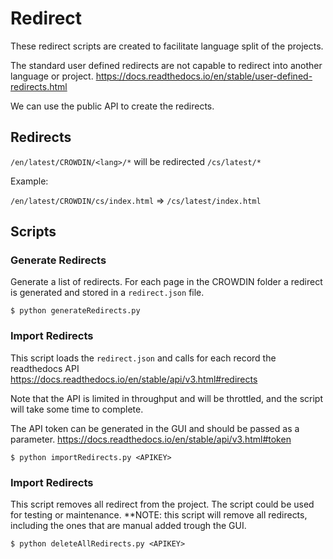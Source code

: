 # Redirect 
These redirect scripts are created to facilitate language split of the projects.

The standard user defined redirects are not capable to redirect into another language or project.
https://docs.readthedocs.io/en/stable/user-defined-redirects.html

We can use the public API to create the redirects.

## Redirects

`/en/latest/CROWDIN/<lang>/*` will be redirected `/cs/latest/*`

Example:

`/en/latest/CROWDIN/cs/index.html` => `/cs/latest/index.html`

## Scripts

### Generate Redirects

Generate a list of redirects. For each page in the CROWDIN folder a redirect is generated and stored in a `redirect.json` file.

``` console
$ python generateRedirects.py
```

### Import Redirects

This script loads the `redirect.json` and calls for each record the readthedocs API
https://docs.readthedocs.io/en/stable/api/v3.html#redirects

Note that the API is limited in throughput and will be throttled, and the script will take some time to complete.

The API token can be generated in the GUI and should be passed as a parameter.
https://docs.readthedocs.io/en/stable/api/v3.html#token

``` console
$ python importRedirects.py <APIKEY>
```

### Import Redirects

This script removes all redirect from the project. The script could be used for testing or maintenance.
**NOTE: this script will remove all redirects, including the ones that are manual added trough the GUI.

``` console
$ python deleteAllRedirects.py <APIKEY>
```
